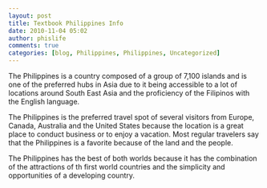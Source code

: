 ```yaml
---
layout: post
title: Textbook Philippines Info
date: 2010-11-04 05:02
author: phislife
comments: true
categories: [blog, Philippines, Philippines, Uncategorized]
---
```

<div>

The Philippines is a country composed of a group of 7,100 islands and is one of the preferred hubs in Asia due to it being accessible to a lot of locations around South East Asia and the proficiency of the Filipinos with the English language.

The Philippines is the preferred travel spot of several visitors from Europe, Canada, Australia and the United States because the location is a great place to conduct business or to enjoy a vacation. Most regular travelers say that the Philippines is a favorite because of the land and the people.

The Philippines has the best of both worlds because it has the combination of the attractions of th first world countries and the simplicity and opportunities of a developing country.

</div>
